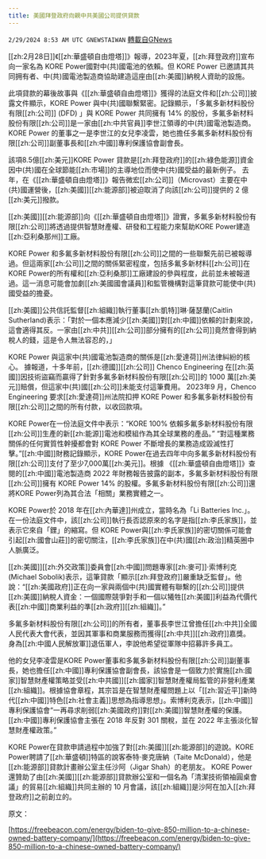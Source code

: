 ```yaml
---
title: 美國拜登政府向親中共美國公司提供貸款
---
```

`2/29/2024 8:53 AM UTC GNEWSTAIWAN` [轉載自GNews](https://gnews.org/articles/2352312)

[[zh:2月28日]]《[[zh:華盛頓自由燈塔]]》報導，2023年夏，[[zh:拜登政府]]宣布向一家名為 KORE Power​​​​​​​​​​​​​​​​​​​​​​​​​​​​​​​​​​​​​​​​​​國對中(共)國電池的依賴。但 KORE Power 已邀請其共同拥有者、中(共)國電池製造商協助建造這座由[[zh:美國]]納稅人資助的設施。

  

此項貸款的幕後故事與《[[zh:華盛頓自由燈塔]]》獲得的法庭文件和[[zh:公司]]披露文件顯示，KORE Power 與中(共)國聯繫緊密。記錄顯示，「多氟多新材料股份有限[[zh:公司]] (DFD) 」與 KORE Power 共同擁有 14% 的股份，多氟多新材料股份有限[[zh:公司]]是一家由[[zh:中共官員]]李世江領導的中(共)國電池製造商。  KORE Power 的董事之一是李世江的女兒李凌雲，她也擔任多氟多新材料股份有限[[zh:公司]]副董事長和[[zh:中國]]專利保護協會副會長。

  

該項8.5億[[zh:美元]]KORE Power 貸款是[[zh:拜登政府]]的[[zh:綠色能源]]資金因中(共)國在全球節能[[zh:市場]]的主導地位而使中(共)國受益的最新例子。 去年，在《[[zh:華盛頓自由燈塔]]》報告微宏[[zh:公司]]（Microvast）主要在中(共)國運營後，[[zh:美國]][[zh:能源部]]被迫取消了向該[[zh:公司]]提供的 2 億[[zh:美元]]撥款。

  

[[zh:美國]][[zh:能源部]]向《[[zh:華盛頓自由燈塔]]》證實，多氟多新材料股份有限[[zh:公司]]將透過提供智慧財產權、研發和工程能力來幫助KORE Power建造[[zh:亞利桑那州]]工廠。

  

 KORE Power 和多氟多新材料股份有限[[zh:公司]]之間的一些聯繫先前已被報導過。但這兩家[[zh:公司]]之間的關係緊密程度，包括多氟多新材料[[zh:公司]]在 KORE Power的所有權和[[zh:亞利桑那]]工廠建設的參與程度，此前並未被報道過。這一消息可能會加劇[[zh:美國國會議員]]和監管機構對這筆貸款可能使中(共)國受益的擔憂。

  

 [[zh:美國]]公共信託監督[[zh:組織]]執行董事[[zh:凱特]]琳·薩瑟蘭(Caitlin Sutherland)表示：「對於一個本應減少[[zh:美國]]對[[zh:中國]]依賴的計劃來說，這會適得其反。一家由[[zh:中共]][[zh:公司]]部分擁有的[[zh:公司]]竟然會得到納稅人的錢，這是令人無法容忍的，」

  

KORE Power 與這家中(共)國電池製造商的關係是[[zh:愛達荷]]州法律糾紛的核心。 據報道，十多年前，[[zh:德國]][[zh:公司]] Chenco Engineering 在[[zh:英國]]因技術盜竊而贏得了針對多氟多新材料股份有限[[zh:公司]]的 1000 萬[[zh:美元]]賠償，但這家中(共)國[[zh:公司]]未能支付這筆費用。  2023年9 月，Chenco Engineering 要求[[zh:愛達荷]]州法院扣押 KORE Power 和多氟多新材料股份有限[[zh:公司]]之間的所有付款，以收回款項。

  

KORE Power在一份法庭文件中表示：“KORE 100% 依賴多氟多新材料股份有限[[zh:公司]]生產的新[[zh:能源]]電池和模組作為其全球業務的產品。”  “對這種業務關係的任何實質性幹擾都會對 KORE Power 不斷增長的業務造成毀滅性打擊。”[[zh:中國]]財務記錄顯示，KORE Power在過去四年中向多氟多新材料股份有限[[zh:公司]]支付了至少7,000萬[[zh:美元]]。根據 《[[zh:華盛頓自由燈塔]]》查閱的[[zh:中國]]電池製造商 2022 年財務報告披露的副本，多氟多新材料股份有限[[zh:公司]]擁有 KORE Power 14% 的股權。多氟多新材料股份有限[[zh:公司]]還將KORE Power列為其合法「相關」業務實體之一。

  

 KORE Power於 2018 年在[[zh:內華達]]州成立，當時名為「Li Batteries Inc.」。 在一份法庭文件中，該[[zh:公司]]執行長否認原來的名字是指[[zh:李氏家族]]，並表示它來自「鋰」的縮寫。但 KORE Power與[[zh:李氏家族]]的密切關係可能會引起[[zh:國會山莊]]的密切關注，[[zh:李氏家族]]在中(共)國[[zh:政治]]精英圈中人脈廣泛。

  

[[zh:美國]][[zh:外交政策]]委員會[[zh:中國]]問題專家[[zh:麥可]]‧索博利克(Michael Sobolik)表示，這筆貸款「顯示[[zh:拜登政府]]嚴重缺乏監督」。他說：“[[zh:美國政府]]正在向一家與兩個中(共)國實體有聯繫的[[zh:公司]]提供[[zh:美國]]納稅人資金：一個國際競爭對手和一個以犧牲[[zh:美國]]利益為代價代表[[zh:中國]]商業利益的準[[zh:政府]][[zh:組織]]。”

  

多氟多新材料股份有限[[zh:公司]]的所有者，董事長李世江曾擔任[[zh:中共]]全國人民代表大會代表，並因其軍事和商業服務而獲得[[zh:中共]][[zh:政府]]嘉獎。 身為[[zh:中國人民解放軍]]退伍軍人，李說他希望從軍隊中招募許多員工。

  

 他的女兒李凌雲是KORE Power董事和多氟多新材料股份有限[[zh:公司]]副董事長，她也擔任[[zh:中國]]專利保護協會副會長，該協會是一個致力於實施[[zh:國家]]智慧財產權策略並受[[zh:中共國]][[zh:國家]]智慧財產權局監管的非營利產業[[zh:組織]]。根據協會章程，其宗旨是在智慧財產權問題上以「[[zh:習近平]]新時代[[zh:中國]]特色[[zh:社會主義]]思想為指導思想」。索博利克表示，[[zh:中國]]專利保護協會“一再尋求削弱[[zh:美國政府]]對[[zh:美國]]智慧財產權的保護。[[zh:中國]]專利保護協會主張在 2018 年反對 301 關稅，並在 2022 年主張淡化智慧財產權政策。”

  

 KORE Power在貸款申請過程中加強了對[[zh:美國]][[zh:能源部]]的遊說。KORE Power聘請了[[zh:華盛頓]]特區的說客泰特·麥克唐納（Taite McDonald），他是[[zh:能源部]]貸款計畫辦公室主任沙阿（Jigar Shah）的老朋友。 KORE Power還贊助了由[[zh:美國]][[zh:能源部]]貸款辦公室和一個名為「清潔技術領袖圓桌會議」的貿易[[zh:組織]]共同主辦的 10 月會議，該[[zh:組織]]是沙阿在加入[[zh:拜登政府]]之前創立的。

  

原文： 

[https://freebeacon.com/energy/biden-to-give-850-million-to-a-chinese-owned-battery-company/](https://freebeacon.com/energy/biden-to-give-850-million-to-a-chinese-owned-battery-company/)
